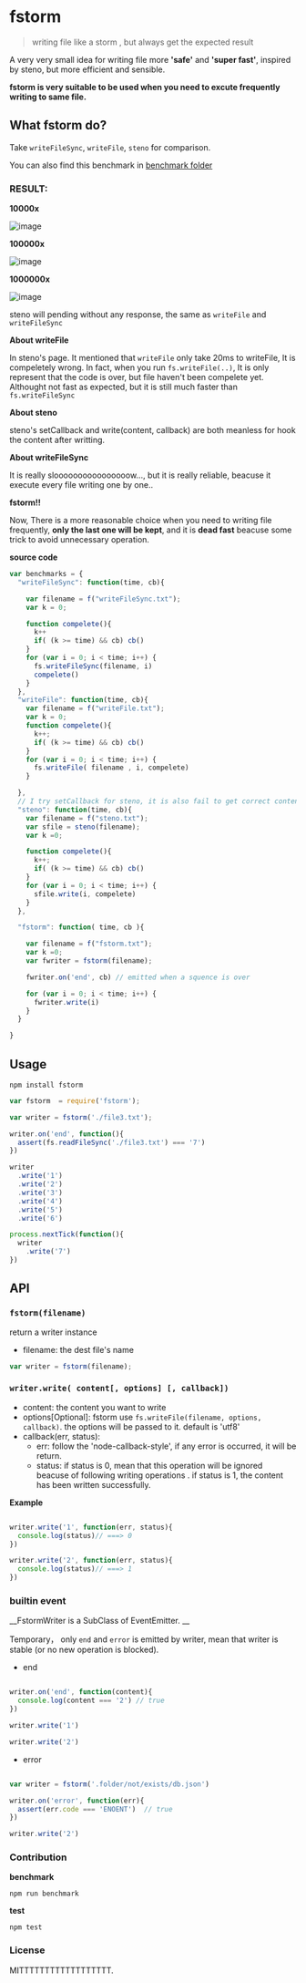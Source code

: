 # fstorm

> writing file like a storm , but always get the expected result

A very very small idea for writing file more __'safe'__ and __'super fast'__, inspired by steno, but more efficient and sensible.

__fstorm is very suitable to be used when you need to excute frequently writing to same file.__



## What fstorm do?

Take `writeFileSync`, `writeFile`, `steno` for comparison.

You can also find this benchmark in [benchmark folder](https://github.com/leeluolee/save-file/tree/master/benchmark)

### RESULT:

__10000x__

![image](https://cloud.githubusercontent.com/assets/731333/7897260/88d7268e-0707-11e5-8043-db2bf71cac49.png)


__100000x__

![image](https://cloud.githubusercontent.com/assets/731333/7897263/b8044bd0-0707-11e5-8472-8af75b2aa466.png)


__1000000x__

![image](https://cloud.githubusercontent.com/assets/731333/7897264/cc83038a-0707-11e5-8163-72b0f4a07fd1.png)

steno will pending without any response, the same as `writeFile` and  `writeFileSync`





__About writeFile__

In steno's page. It mentioned that `writeFile` only take 20ms to writeFile, It is compeletely wrong.  In fact, when you run `fs.writeFile(..)`, It is only represent that the code is over, but file haven't been compelete yet.  Althought not fast as expected, but it is still much faster than `fs.writeFileSync`

__About steno__

steno's setCallback and write(content, callback) are both meanless for hook the content after writting.


__About writeFileSync__

It is really sloooooooooooooooow..., but it is really reliable, beacuse it execute every file writing one by one..

__fstorm!!__

Now, There is a more reasonable choice when you need to writing file frequently, __only the last one will be kept__, and it is __dead fast__ beacuse some trick to avoid  unnecessary  operation.


__source code__

```js
var benchmarks = {
  "writeFileSync": function(time, cb){

    var filename = f("writeFileSync.txt");
    var k = 0;

    function compelete(){
      k++
      if( (k >= time) && cb) cb()
    }
    for (var i = 0; i < time; i++) {
      fs.writeFileSync(filename, i)
      compelete()
    }
  },
  "writeFile": function(time, cb){
    var filename = f("writeFile.txt");
    var k = 0;
    function compelete(){
      k++;
      if( (k >= time) && cb) cb()
    }
    for (var i = 0; i < time; i++) {
      fs.writeFile( filename , i, compelete)
    }

  },
  // I try setCallback for steno, it is also fail to get correct content.
  "steno": function(time, cb){
    var filename = f("steno.txt");
    var sfile = steno(filename);
    var k =0;

    function compelete(){
      k++;
      if( (k >= time) && cb) cb()
    }
    for (var i = 0; i < time; i++) {
      sfile.write(i, compelete)
    }
  },

  "fstorm": function( time, cb ){

    var filename = f("fstorm.txt");
    var k =0;
    var fwriter = fstorm(filename);

    fwriter.on('end', cb) // emitted when a squence is over

    for (var i = 0; i < time; i++) {
      fwriter.write(i)
    }
  }

}
```

## Usage

```
npm install fstorm
```

```js
var fstorm  = require('fstorm');

var writer = fstorm('./file3.txt');

writer.on('end', function(){
  assert(fs.readFileSync('./file3.txt') === '7')
})

writer
  .write('1')
  .write('2')
  .write('3')
  .write('4')
  .write('5')
  .write('6')

process.nextTick(function(){
  writer
    .write('7')
})


```

## API



### `fstorm(filename)`

return a writer instance

- filename: the dest file's name

```js
var writer = fstorm(filename);
```

### `writer.write( content[, options] [, callback])`

- content: the content you want to write
- options[Optional]: fstorm use `fs.writeFile(filename, options, callback)`. the options will be passed to it. default is 'utf8'
- callback(err, status):
  - err: follow the 'node-callback-style', if any error is occurred, it will be return.
  - status: if status is 0, mean that this operation will be ignored beacuse of following writing operations . if status is 1, the content has been written successfully.

__Example__


```js

writer.write('1', function(err, status){
  console.log(status)// ===> 0  
})

writer.write('2', function(err, status){
  console.log(status)// ===> 1  
})

```


### builtin event

__FstormWriter is a SubClass of EventEmitter. __

Temporary， only `end` and `error` is emitted by writer, mean that writer is stable (or no new operation is blocked).

- end

```js

writer.on('end', function(content){
  console.log(content === '2') // true
})

writer.write('1')

writer.write('2')
```

- error

```js

var writer = fstorm('.folder/not/exists/db.json')

writer.on('error', function(err){
  assert(err.code === 'ENOENT')  // true
})

writer.write('2')

```


### Contribution

__benchmark__

```
npm run benchmark
```

__test__

```
npm test
```


### License

MITTTTTTTTTTTTTTTTTT.
